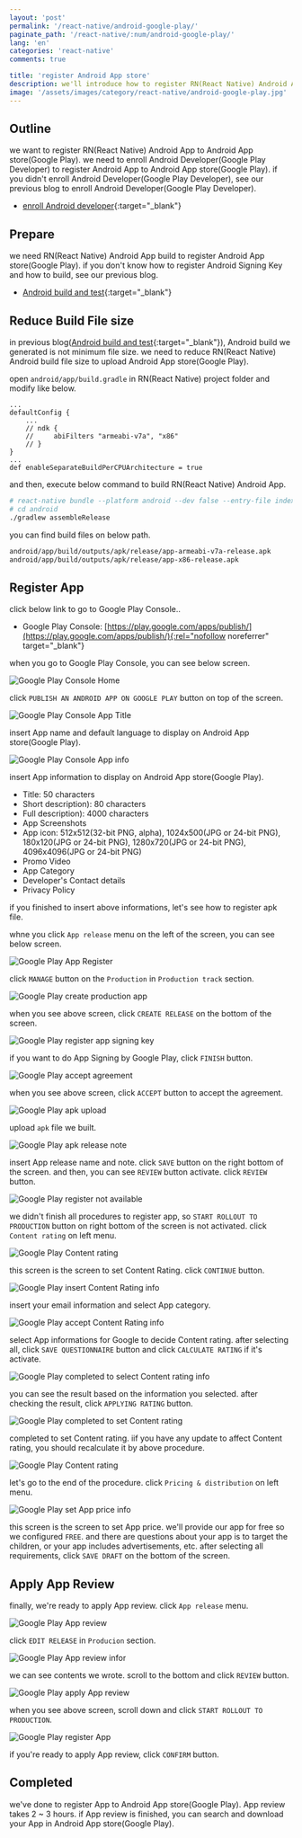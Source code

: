 ```yaml
---
layout: 'post'
permalink: '/react-native/android-google-play/'
paginate_path: '/react-native/:num/android-google-play/'
lang: 'en'
categories: 'react-native'
comments: true

title: 'register Android App store'
description: we'll introduce how to register RN(React Native) Android App to Android App store(Google Play).
image: '/assets/images/category/react-native/android-google-play.jpg'
---
```



## Outline
we want to register RN(React Native) Android App to Android App store(Google Play). we need to enroll Android Developer(Google Play Developer) to register Android App to Android App store(Google Play). if you didn't enroll Android Developer(Google Play Developer), see our previous blog to enroll Android Developer(Google Play Developer).

- [enroll Android developer]({{site.url}}/{{page.categories}}/android-enroll-google-play-developer/){:target="_blank"}

## Prepare
we need RN(React Native) Android App build to register Android App store(Google Play). if you don't know how to register Android Signing Key and how to build, see our previous blog.

- [Android build and test]({{site.url}}/{{page.categories}}/android-running-on-device/){:target="_blank"}

## Reduce Build File size
in previous blog([Android build and test]({{site.url}}/{{page.categories}}/android-running-on-device/){:target="_blank"}), Android build we generated is not minimum file size. we need to reduce RN(React Native) Android build file size to upload Android App store(Google Play).

open ```android/app/build.gradle``` in RN(React Native) project folder and modify like below.

```
...
defaultConfig {
    ...
    // ndk {
    //     abiFilters "armeabi-v7a", "x86"
    // }
}
...
def enableSeparateBuildPerCPUArchitecture = true
```

and then, execute below command to build RN(React Native) Android App.

```bash
# react-native bundle --platform android --dev false --entry-file index.js --bundle-output android/app/src/main/assets/index.android.bundle
# cd android
./gradlew assembleRelease
```

you can find build files on below path.

```bash
android/app/build/outputs/apk/release/app-armeabi-v7a-release.apk
android/app/build/outputs/apk/release/app-x86-release.apk
```

## Register App
click below link to go to Google Play Console..

- Google Play Console: [https://play.google.com/apps/publish/](https://play.google.com/apps/publish/){:rel="nofollow noreferrer" target="_blank"}

when you go to Google Play Console, you can see below screen.

![Google Play Console Home](/assets/images/category/react-native/android-google-play/google-play-console-home.png)

click ```PUBLISH AN ANDROID APP ON GOOGLE PLAY``` button on top of the screen.

![Google Play Console App Title](/assets/images/category/react-native/android-google-play/app-title.png)

insert App name and default language to display on Android App store(Google Play).

![Google Play Console App info](/assets/images/category/react-native/android-google-play/app-info.png)

insert App information to display on Android App store(Google Play).

- Title: 50 characters
- Short description): 80 characters
- Full description): 4000 characters
- App Screenshots
- App icon: 512x512(32-bit PNG, alpha), 1024x500(JPG or 24-bit PNG), 180x120(JPG or 24-bit PNG), 1280x720(JPG or 24-bit PNG), 4096x4096(JPG or 24-bit PNG)
- Promo Video
- App Category
- Developer's Contact details
- Privacy Policy

if you finished to insert above informations, let's see how to register apk file.

whne you click ```App release``` menu on the left of the screen, you can see below screen.

![Google Play App Register](/assets/images/category/react-native/android-google-play/app-register.png)

click ```MANAGE``` button on the ```Production``` in ```Production track``` section.

![Google Play create production app](/assets/images/category/react-native/android-google-play/app-production.png)

when you see above screen, click ```CREATE RELEASE``` on the bottom of the screen.

![Google Play register app signing key](/assets/images/category/react-native/android-google-play/register-signing-key.png)

if you want to do App Signing by Google Play, click ```FINISH``` button.

![Google Play accept agreement](/assets/images/category/react-native/android-google-play/accept-agreement.png)

when you see above screen, click ```ACCEPT``` button to accept the agreement.

![Google Play apk upload](/assets/images/category/react-native/android-google-play/app_apk.png)

upload ```apk``` file we built.

![Google Play apk release note](/assets/images/category/react-native/android-google-play/app_release_note.png)

insert App release name and note. click ```SAVE``` button on the right bottom of the screen. and then, you can see ```REVIEW``` button activate. click ```REVIEW``` button.

![Google Play register not available](/assets/images/category/react-native/android-google-play/not_yet.png)

we didn't finish all procedures to register app, so ```START ROLLOUT TO PRODUCTION``` button on right bottom of the screen is not activated. click ```Content rating``` on left menu.

![Google Play Content rating](/assets/images/category/react-native/android-google-play/app_content_rating.png)

this screen is the screen to set Content Rating. click ```CONTINUE``` button.

![Google Play insert Content Rating info](/assets/images/category/react-native/android-google-play/app_content_rating_insert_info.png)

insert your email information and select App category.

![Google Play accept Content Rating info](/assets/images/category/react-native/android-google-play/app_content_rating_agreement.png)

select App informations for Google to decide Content rating. after selecting all, click ```SAVE QUESTIONNAIRE``` button and click ```CALCULATE RATING``` if it's activate.

![Google Play completed to select Content rating info](/assets/images/category/react-native/android-google-play/app_content_rating_completed.png)

you can see the result based on the information you selected. after checking the result, click ```APPLYING RATING``` button.

![Google Play completed to set Content rating](/assets/images/category/react-native/android-google-play/calculated_content_rating.png)

completed to set Content rating. iif you have any update to affect Content rating, you should recalculate it by above procedure.

![Google Play Content rating](/assets/images/category/react-native/android-google-play/content_rating.png)

let's go to the end of the procedure. click ```Pricing & distribution``` on left menu.

![Google Play set App price info](/assets/images/category/react-native/android-google-play/app_price_info.png)

this screen is the screen to set App price. we'll provide our app for free so we configured ```FREE```. and there are questions about your app is to target the children, or your app includes advertisements, etc. after selecting all requirements, click ```SAVE DRAFT``` on the bottom of the screen.

## Apply App Review
finally, we're ready to apply App review. click ```App release``` menu.

![Google Play App review](/assets/images/category/react-native/android-google-play/app_review.png)

click ```EDIT RELEASE``` in ```Producion``` section.

![Google Play App review infor](/assets/images/category/react-native/android-google-play/app_review_info.png)

we can see contents we wrote. scroll to the bottom and click ```REVIEW``` button.

![Google Play apply App review](/assets/images/category/react-native/android-google-play/apply_app_review_info.png)

when you see above screen, scroll down and click ```START ROLLOUT TO PRODUCTION```.

![Google Play register App](/assets/images/category/react-native/android-google-play/register_app.png)

if you're ready to apply App review, click ```CONFIRM``` button.

## Completed
we've done to register App to Android App store(Google Play). App review takes 2 ~ 3 hours. if App review is finished, you can search and download your App in Android App store(Google Play).
